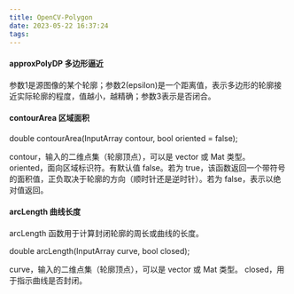 ```yaml
---
title: OpenCV-Polygon
date: 2023-05-22 16:37:24
tags:
---
```

#### approxPolyDP 多边形逼近
参数1是源图像的某个轮廓；参数2(epsilon)是一个距离值，表示多边形的轮廓接近实际轮廓的程度，值越小，越精确；参数3表示是否闭合。

#### contourArea 区域面积
double contourArea(InputArray contour, bool oriented = false);

contour，输入的二维点集（轮廓顶点），可以是 vector 或 Mat 类型。
oriented，面向区域标识符。有默认值 false。若为 true，该函数返回一个带符号的面积值，正负取决于轮廓的方向（顺时针还是逆时针）。若为 false，表示以绝对值返回。

#### arcLength 曲线长度

arcLength 函数用于计算封闭轮廓的周长或曲线的长度。

double arcLength(InputArray curve, bool closed);

curve，输入的二维点集（轮廓顶点），可以是 vector 或 Mat 类型。
closed，用于指示曲线是否封闭。